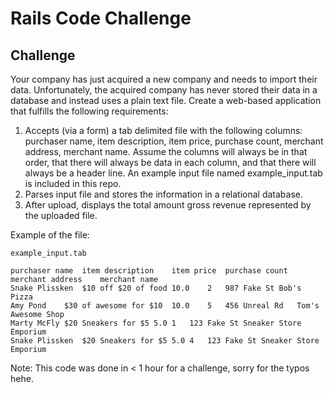 # Rails Code Challenge

## Challenge

Your company has just acquired a new company and needs to import their data. Unfortunately, the acquired company has never stored their data in a database and instead uses a plain text file. Create a web-based application that fulfills the following requirements:

1. Accepts (via a form) a tab delimited file with the following columns: purchaser name, item description, item price, purchase count, merchant address, merchant name. Assume the columns will always be in that order, that there will always be data in each column, and that there will always be a header line. An example input file named example_input.tab is included in this repo.
2. Parses input file and stores the information in a relational database.
3. After upload, displays the total amount gross revenue represented by the uploaded file.

Example of the file:

`example_input.tab`

```
purchaser name	item description	item price	purchase count	merchant address	merchant name
Snake Plissken	$10 off $20 of food	10.0	2	987 Fake St	Bob's Pizza
Amy Pond	$30 of awesome for $10	10.0	5	456 Unreal Rd	Tom's Awesome Shop
Marty McFly	$20 Sneakers for $5	5.0	1	123 Fake St	Sneaker Store Emporium
Snake Plissken	$20 Sneakers for $5	5.0	4	123 Fake St	Sneaker Store Emporium
```

Note: This code was done in < 1 hour for a challenge, sorry for the typos hehe.
